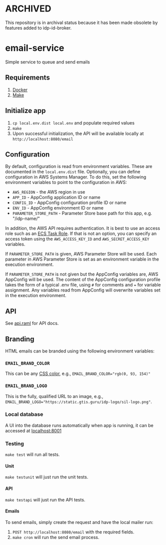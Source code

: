 # ARCHIVED

This repository is in archival status because it has been made obsolete by features added to idp-id-broker.

# email-service

Simple service to queue and send emails

## Requirements

1. [Docker](https://www.docker.com/get-docker)
2. [Make](https://www.gnu.org/software/make/)

## Initialize app

1. `cp local.env.dist local.env` and populate required values
2. `make`
3. Upon successful initialization, the API will be available locally at `http://localhost:8080/email`

## Configuration

By default, configuration is read from environment variables. These are documented
in the `local.env.dist` file. Optionally, you can define configuration in AWS Systems Manager.
To do this, set the following environment variables to point to the configuration in
AWS:

* `AWS_REGION` - the AWS region in use
* `APP_ID` - AppConfig application ID or name
* `CONFIG_ID` - AppConfig configuration profile ID or name
* `ENV_ID` - AppConfig environment ID or name
* `PARAMETER_STORE_PATH` - Parameter Store base path for this app, e.g. "/idp-name/"

In addition, the AWS API requires authentication. It is best to use an access role
such as an [ECS Task Role](https://docs.aws.amazon.com/AmazonECS/latest/developerguide/task-iam-roles.html).
If that is not an option, you can specify an access token using the `AWS_ACCESS_KEY_ID` and
`AWS_SECRET_ACCESS_KEY` variables.

If `PARAMETER_STORE_PATH` is given, AWS Parameter Store will be used. Each parameter in AWS Parameter
Store is set as an environment variable in the execution environment.

If `PARAMETER_STORE_PATH` is not given but the AppConfig variables are, AWS AppConfig will be used.
The content of the AppConfig configuration profile takes the form of a typical .env file, using `#`
for comments and `=` for variable assignment. Any variables read from AppConfig will overwrite variables
set in the execution environment.

## API

See [api.raml](api.raml) for API docs.

## Branding

HTML emails can be branded using the following environment variables:

### `EMAIL_BRAND_COLOR`

This can be any [CSS color](https://developer.mozilla.org/en-US/docs/Web/CSS/color_value), e.g.,
`EMAIL_BRAND_COLOR="rgb(0, 93, 154)"`

### `EMAIL_BRAND_LOGO`

This is the fully, qualified URL to an image, e.g., `EMAIL_BRAND_LOGO="https://static.gtis.guru/idp-logo/sil-logo.png"`.

### Local database

A UI into the database runs automatically when app is running, it can be accessed
at [localhost:8001](http://localhost:8001)

### Testing

`make test` will run all tests.

#### Unit

`make testunit` will just run the unit tests.

#### API

`make testapi` will just run the API tests.

#### Emails

To send emails, simply create the request and have the local mailer run:

1. `POST http://localhost:8080/email` with the required fields.
2. `make cron` will run the send email process.

 
